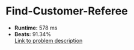 # Find-Customer-Referee
- **Runtime:** 578 ms
- **Beats:** 91.34%<br>
[Link to problem description](https://leetcode.com/problems/find-customer-referee/description/?envType=study-plan-v2&envId=top-sql-50)
